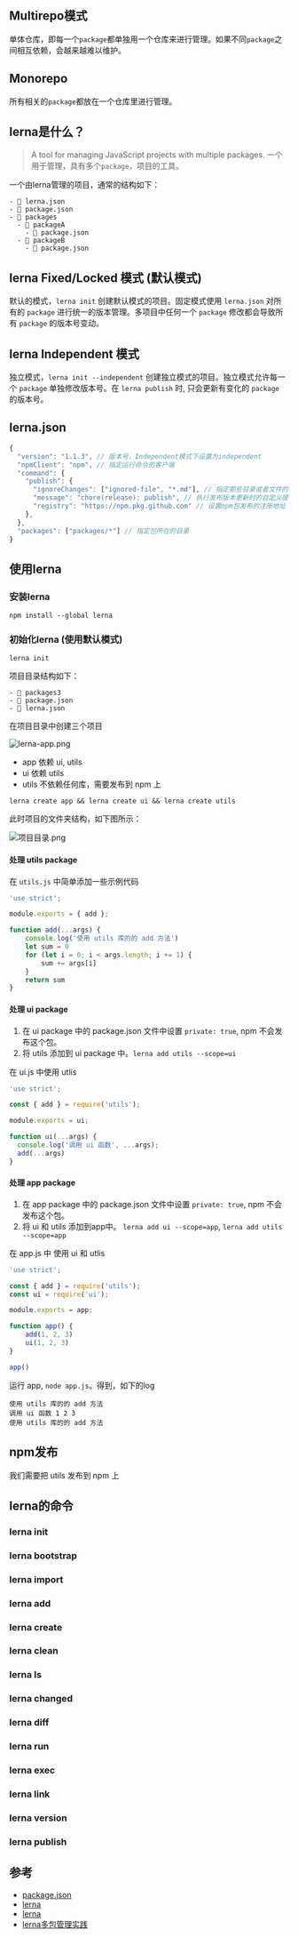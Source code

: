 ## Multirepo模式

单体仓库，即每一个`package`都单独用一个仓库来进行管理。如果不同`package`之间相互依赖，会越来越难以维护。

## Monorepo

所有相关的`package`都放在一个仓库里进行管理。

## lerna是什么？

> A tool for managing JavaScript projects with multiple packages. 一个用于管理，具有多个`package`，项目的工具。

一个由lerna管理的项目，通常的结构如下：

```shell
- 📃 lerna.json
- 📃 package.json
- 📁 packages
  - 📁 packageA
    - 📃 package.json  
  - 📁 packageB
    - 📃 package.json
```

## lerna Fixed/Locked 模式 (默认模式)

默认的模式，`lerna init` 创建默认模式的项目。固定模式使用 `lerna.json` 对所有的 `package` 进行统一的版本管理。多项目中任何一个 `package` 修改都会导致所有 `package` 的版本号变动。

## lerna Independent 模式

独立模式，`lerna init --independent` 创建独立模式的项目。独立模式允许每一个 `package` 单独修改版本号。在 `lerna publish` 时, 只会更新有变化的 `package` 的版本号。

## lerna.json

```js
{
  "version": "1.1.3", // 版本号，Independent模式下设置为independent
  "npmClient": "npm", // 指定运行命令的客户端
  "command": {
    "publish": {
      "ignoreChanges": ["ignored-file", "*.md"], // 指定那些目录或者文件的变更不会被publish
      "message": "chore(release): publish", // 执行发布版本更新时的自定义提交消息
      "registry": "https://npm.pkg.github.com" // 设置npm包发布的注册地址
    },
  },
  "packages": ["packages/*"] // 指定包所在的目录
}
```

## 使用lerna

### 安装lerna

```shell
npm install --global lerna
```

### 初始化lerna (使用默认模式)

```shell
lerna init
```

项目目录结构如下：

```shell
- 📁 packages3
- 📃 package.json
- 📃 lerna.json
```

在项目目录中创建三个项目

![lerna-app.png](https://i.loli.net/2021/08/23/dLvmS6pIjgqV8nr.png)

- app 依赖 ui, utils
- ui 依赖 utils
- utils 不依赖任何库，需要发布到 npm 上

```shell
lerna create app && lerna create ui && lerna create utils
```

此时项目的文件夹结构，如下图所示：

![项目目录.png](https://i.loli.net/2021/08/23/ih4DHp8RkFXU9QE.png)

#### 处理 utils package

在 `utils.js` 中简单添加一些示例代码

```js
'use strict';

module.exports = { add };

function add(...args) {
    console.log('使用 utils 库的的 add 方法')
    let sum = 0
    for (let i = 0; i < args.length; i += 1) {
        sum += args[i]
    }
    return sum
}
```

#### 处理 ui package

1. 在 ui package 中的 package.json 文件中设置 `private: true`, npm 不会发布这个包。
2. 将 utils 添加到 ui package 中。`lerna add utils --scope=ui`

在 ui.js 中使用 utlis

```js
'use strict';

const { add } = require('utils');

module.exports = ui;

function ui(...args) {
  console.log('调用 ui 函数', ...args);
  add(...args)
}
```

#### 处理 app package

1. 在 app package 中的 package.json 文件中设置 `private: true`, npm 不会发布这个包。
2. 将 ui 和 utils 添加到app中。 `lerna add ui --scope=app`, `lerna add utils --scope=app`

在 app.js 中 使用 ui 和 utlis

```js
'use strict';

const { add } = require('utils');
const ui = require('ui');

module.exports = app;

function app() {
    add(1, 2, 3)
    ui(1, 2, 3)
}

app()
```

运行 app, `node app.js`。得到，如下的log

```shell
使用 utils 库的的 add 方法
调用 ui 函数 1 2 3
使用 utils 库的的 add 方法
```

## npm发布

我们需要把 utils 发布到 npm 上



## lerna的命令

### lerna init

### lerna bootstrap

### lerna import

### lerna add

### lerna create

### lerna clean

### lerna ls

### lerna changed

### lerna diff

### lerna run

### lerna exec

### lerna link

### lerna version

### lerna publish



## 参考

- [package.json](https://docs.npmjs.com/cli/v7/configuring-npm/package-json)
- [lerna](https://github.com/lerna/lerna#readme)
- [lerna](https://lerna.js.org/)
- [lerna多包管理实践](https://juejin.cn/post/6844904194999058440#heading-22)